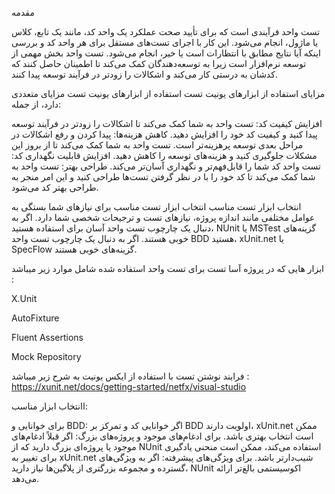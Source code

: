 مقدمه

تست واحد فرآیندی است که برای تأیید صحت عملکرد یک واحد کد، مانند یک تابع، کلاس یا ماژول، انجام می‌شود. این کار با اجرای تست‌های مستقل برای هر واحد کد و بررسی اینکه آیا نتایج مطابق با انتظارات است یا خیر، انجام می‌شود. تست واحد بخش مهمی از توسعه نرم‌افزار است زیرا به توسعه‌دهندگان کمک می‌کند تا اطمینان حاصل کنند که کدشان به درستی کار می‌کند و اشکالات را زودتر در فرآیند توسعه پیدا کنند.

مزایای استفاده از ابزارهای یونیت تست
استفاده از ابزارهای یونیت تست مزایای متعددی دارد، از جمله:

افزایش کیفیت کد: تست واحد به شما کمک می‌کند تا اشکالات را زودتر در فرآیند توسعه پیدا کنید و کیفیت کد خود را افزایش دهید.
کاهش هزینه‌ها: پیدا کردن و رفع اشکالات در مراحل بعدی توسعه پرهزینه‌تر است. تست واحد به شما کمک می‌کند تا از بروز این مشکلات جلوگیری کنید و هزینه‌های توسعه را کاهش دهید.
افزایش قابلیت نگهداری کد: تست واحد کد شما را قابل‌فهم‌تر و نگهداری آسان‌تر می‌کند.
طراحی بهتر: تست واحد به شما کمک می‌کند تا کد خود را با در نظر گرفتن تست‌ها طراحی کنید و این امر منجر به طراحی بهتر کد می‌شود.

انتخاب ابزار تست مناسب
انتخاب ابزار تست مناسب برای نیازهای شما بستگی به عوامل مختلفی مانند اندازه پروژه، نیازهای تست و ترجیحات شخصی شما دارد. اگر به دنبال یک چارچوب تست واحد آسان برای استفاده هستید، NUnit یا MSTest گزینه‌های خوبی هستند. اگر به دنبال یک چارچوب تست واحد BDD هستید، xUnit.net یا SpecFlow گزینه‌های خوبی هستند.

ابزار هایی که در پروژه آسا تست برای تست واحد استفاده شده شامل موارد زیر میباشد :

X.Unit 

AutoFixture

Fluent Assertions

Mock Repository 


فرایند نوشتن تست با استفاده از ایکس یونیت به شرح زیر میباشد : https://xunit.net/docs/getting-started/netfx/visual-studio

اانتخاب ابزار مناسب:

برای خوانایی و BDD: اگر خوانایی کد و تمرکز بر BDD اولویت دارند، xUnit.net ممکن است انتخاب بهتری باشد.
برای ادغام‌های موجود و پروژه‌های بزرگ: اگر قبلاً ادغام‌های موجود یا پروژه‌ای بزرگ دارید که از NUnit استفاده می‌کند، ممکن است منحنی یادگیری برای تغییر به xUnit.net شیب‌دارتر باشد.
برای ویژگی‌های پیشرفته: اگر به ویژگی‌های گسترده و مجموعه بزرگتری از پلاگین‌ها نیاز دارید، NUnit اکوسیستمی بالغ‌تر ارائه می‌دهد. 
